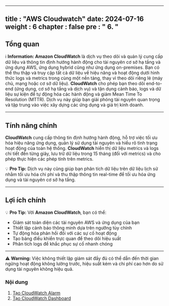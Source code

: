  ---
title : "AWS Cloudwatch"
date: 2024-07-16
weight : 6
chapter : false
pre : " <b> 6. </b> "
---

## Tổng quan

ℹ️ **Information: Amazon CloudWatch** là dịch vụ theo dõi và quản lý cung cấp dữ liệu và thông tin định hướng hành động cho tài nguyên cơ sở hạ tầng và ứng dụng AWS, ứng dụng hybrid cũng như ứng dụng on-premises. Bạn có thể thu thập và truy cập tất cả dữ liệu về hiệu năng và hoạt động dưới hình thức logs và metrics trong cùng một nền tảng, thay vì theo dõi riêng lẻ (máy chủ, mạng hoặc cơ sở dữ liệu). **CloudWatch** cho phép bạn theo dõi end-to-end (ứng dụng, cơ sở hạ tầng và dịch vụ) và tận dụng cảnh báo, logs và dữ liệu sự kiện để tự động hóa các hành động và giảm Mean Time To Resolution (MTTR). Dịch vụ này giúp bạn giải phóng tài nguyên quan trọng và tập trung vào việc xây dựng các ứng dụng và giá trị kinh doanh.

---

## Tính năng chính

**CloudWatch** cung cấp thông tin định hướng hành động, hỗ trợ việc tối ưu hóa hiệu năng ứng dụng, quản lý sử dụng tài nguyên và hiểu rõ tình trạng hoạt động của toàn hệ thống. **CloudWatch** hiển thị dữ liệu metrics và logs chi tiết đến từng giây, lưu trữ dữ liệu trong 15 tháng (đối với metrics) và cho phép thực hiện các phép tính trên metrics.

💡 **Pro Tip:** Dịch vụ này cũng giúp bạn phân tích dữ liệu trên dữ liệu lịch sử nhằm tối ưu hóa chi phí và thu thập thông tin real-time để tối ưu hóa ứng dụng và tài nguyên cơ sở hạ tầng.

---

## Lợi ích chính

💡 **Pro Tip:** Với **Amazon CloudWatch**, bạn có thể:

- Giám sát toàn diện các tài nguyên AWS và ứng dụng của bạn
- Thiết lập cảnh báo thông minh dựa trên ngưỡng tùy chỉnh
- Tự động hóa phản hồi đối với các sự cố hoạt động
- Tạo bảng điều khiển trực quan để theo dõi hiệu suất
- Phân tích logs để khắc phục sự cố nhanh chóng

---

⚠️ **Warning:** Việc không thiết lập giám sát đầy đủ có thể dẫn đến thời gian ngừng hoạt động không lường trước, hiệu suất kém và chi phí cao hơn do sử dụng tài nguyên không hiệu quả.

### Nội dung

1. [Tạo CloudWatch Alarm](1-Create-CloudWatch-Alarm/)
2. [Tạo CloudWatch Dashboard](2-Create-CloudWatch-Dashboard/) 